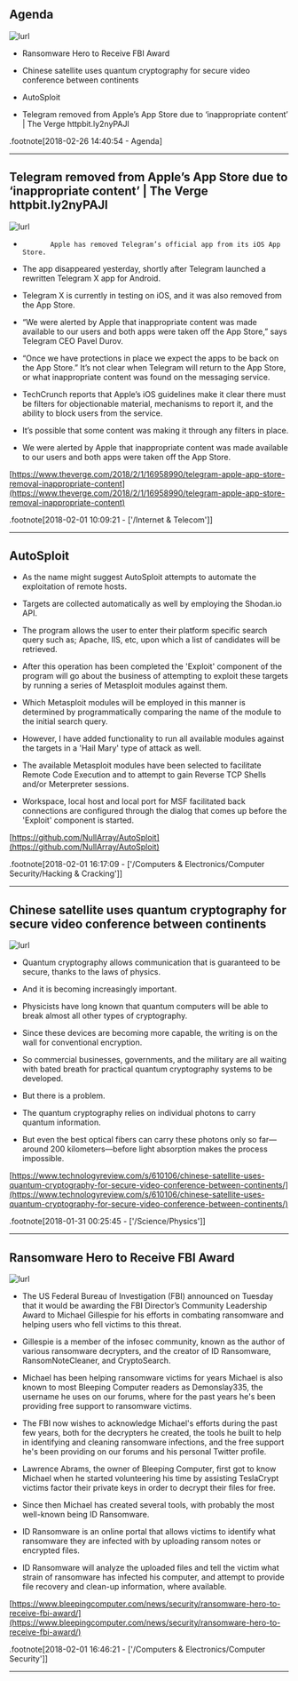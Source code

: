 ## Agenda

![lurl](https://media0.giphy.com/media/l2Je9JGAXCWnSUwWQ/giphy.gif?cid=e1bb72ff5a9461765a56394751c3c16c)

- Ransomware Hero to Receive FBI Award

- Chinese satellite uses quantum cryptography for secure video conference between continents

- AutoSploit

- Telegram removed from Apple’s App Store due to ‘inappropriate content’ | The Verge httpbit.ly2nyPAJl

[]()

.footnote[2018-02-26 14:40:54 - Agenda]

---

## Telegram removed from Apple’s App Store due to ‘inappropriate content’ | The Verge httpbit.ly2nyPAJl

![lurl](https://media0.giphy.com/media/2xfVGvYo42oRq/giphy.gif?cid=e1bb72ff5a94617e784f676f49211f25)

-            Apple has removed Telegram’s official app from its iOS App Store.

- The app disappeared yesterday, shortly after Telegram launched a rewritten Telegram X app for Android.

- Telegram X is currently in testing on iOS, and it was also removed from the App Store.

- “We were alerted by Apple that inappropriate content was made available to our users and both apps were taken off the App Store,” says Telegram CEO Pavel Durov.

- “Once we have protections in place we expect the apps to be back on the App Store.” It’s not clear when Telegram will return to the App Store, or what inappropriate content was found on the messaging service.

- TechCrunch reports that Apple’s iOS guidelines make it clear there must be filters for objectionable material, mechanisms to report it, and the ability to block users from the service.

- It’s possible that some content was making it through any filters in place.

- We were alerted by Apple that inappropriate content was made available to our users and both apps were taken off the App Store.

[https://www.theverge.com/2018/2/1/16958990/telegram-apple-app-store-removal-inappropriate-content](https://www.theverge.com/2018/2/1/16958990/telegram-apple-app-store-removal-inappropriate-content)

.footnote[2018-02-01 10:09:21 - ['/Internet & Telecom']]

---

## AutoSploit

-  As the name might suggest AutoSploit attempts to automate the exploitation of remote hosts.

- Targets are collected automatically as well by employing the Shodan.io API.

- The program allows the user to enter their platform specific search query such as; Apache, IIS, etc, upon which a list of candidates will be retrieved.

- After this operation has been completed the 'Exploit' component of the program will go about the business of attempting to exploit these targets by running a series of Metasploit modules against them.

- Which Metasploit modules will be employed in this manner is determined by programmatically comparing the name of the module to the initial search query.

- However, I have added functionality to run all available modules against the targets in a 'Hail Mary' type of attack as well.

- The available Metasploit modules have been selected to facilitate Remote Code Execution and to attempt to gain Reverse TCP Shells and/or Meterpreter sessions.

- Workspace, local host and local port for MSF facilitated back connections are configured through the dialog that comes up before the 'Exploit' component is started.

[https://github.com/NullArray/AutoSploit](https://github.com/NullArray/AutoSploit)

.footnote[2018-02-01 16:17:09 - ['/Computers & Electronics/Computer Security/Hacking & Cracking']]

---

## Chinese satellite uses quantum cryptography for secure video conference between continents

![lurl](https://media2.giphy.com/media/scVOyTTUQ8VfW/giphy.gif?cid=e1bb72ff5a946190727245364dd739a1)

-  Quantum cryptography allows communication that is guaranteed to be secure, thanks to the laws of physics.

- And it is becoming increasingly important.

- Physicists have long known that quantum computers will be able to break almost all other types of cryptography.

- Since these devices are becoming more capable, the writing is on the wall for conventional encryption.

- So commercial businesses, governments, and the military are all waiting with bated breath for practical quantum cryptography systems to be developed.

- But there is a problem.

- The quantum cryptography relies on individual photons to carry quantum information.

- But even the best optical fibers can carry these photons only so far—around 200 kilometers—before light absorption makes the process impossible.

[https://www.technologyreview.com/s/610106/chinese-satellite-uses-quantum-cryptography-for-secure-video-conference-between-continents/](https://www.technologyreview.com/s/610106/chinese-satellite-uses-quantum-cryptography-for-secure-video-conference-between-continents/)

.footnote[2018-01-31 00:25:45 - ['/Science/Physics']]

---

## Ransomware Hero to Receive FBI Award

![lurl](https://media0.giphy.com/media/12suxgz7XcV0d2/giphy.gif?cid=e1bb72ff5a946199535664352e03ddfd)

-   The US Federal Bureau of Investigation (FBI) announced on Tuesday that it would be awarding the FBI Director’s Community Leadership Award to Michael Gillespie for his efforts in combating ransomware and helping users who fell victims to this threat.

- Gillespie is a member of the infosec community, known as the author of various ransomware decrypters, and the creator of ID Ransomware, RansomNoteCleaner, and CryptoSearch.

- Michael has been helping ransomware victims for years Michael is also known to most Bleeping Computer readers as Demonslay335, the username he uses on our forums, where for the past years he's been providing free support to ransomware victims.

- The FBI now wishes to acknowledge Michael's efforts during the past few years, both for the decrypters he created, the tools he built to help in identifying and cleaning ransomware infections, and the free support he's been providing on our forums and his personal Twitter profile.

- Lawrence Abrams, the owner of Bleeping Computer, first got to know Michael when he started volunteering his time by assisting TeslaCrypt victims factor their private keys in order to decrypt their files for free.

- Since then Michael has created several tools, with probably the most well-known being ID Ransomware.

- ID Ransomware is an online portal that allows victims to identify what ransomware they are infected with by uploading ransom notes or encrypted files.

- ID Ransomware will analyze the uploaded files and tell the victim what strain of ransomware has infected his computer, and attempt to provide file recovery and clean-up information, where available.

[https://www.bleepingcomputer.com/news/security/ransomware-hero-to-receive-fbi-award/](https://www.bleepingcomputer.com/news/security/ransomware-hero-to-receive-fbi-award/)

.footnote[2018-02-01 16:46:21 - ['/Computers & Electronics/Computer Security']]

---

